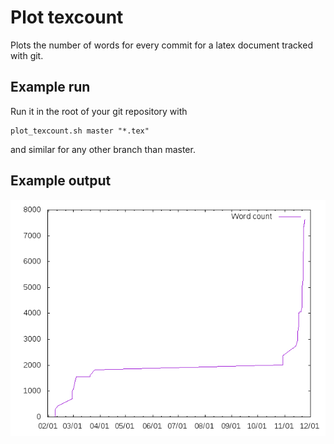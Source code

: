 # Plot texcount
Plots the number of words for every commit for a latex document tracked with git. 

## Example run
Run it in the root of your git repository with

    plot_texcount.sh master "*.tex"

and similar for any other branch than master.

## Example output
![Plot](plot.png)
